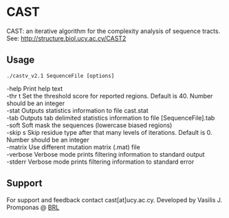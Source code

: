 # CAST
CAST: an iterative algorithm for the complexity analysis of sequence tracts.  
See: http://structure.biol.ucy.ac.cy/CAST2  

## Usage
```
./castv_v2.1 SequenceFile [options]
```

-help    Print help text  
-thr t   Set the threshold score for reported regions. Default is 40. Number should be an integer  
-stat    Outputs statistics information to file cast.stat  
-tab     Outputs tab delimited statistics information to file [SequenceFile].tab  
-soft    Soft mask the sequences (lowercase biased regions)  
-skip s  Skip residue type after that many levels of iterations. Default is 0. Number should be an integer  
-matrix  Use different mutation matrix (.mat) file  
-verbose Verbose mode prints filtering information to standard output  
-stderr  Verbose mode prints filtering information to standard error  





## Support
For support and feedback contact cast[at]ucy.ac.cy.
Developed by Vasilis J. Promponas @ [BRL](http://troodos.biol.ucy.ac.cy)
